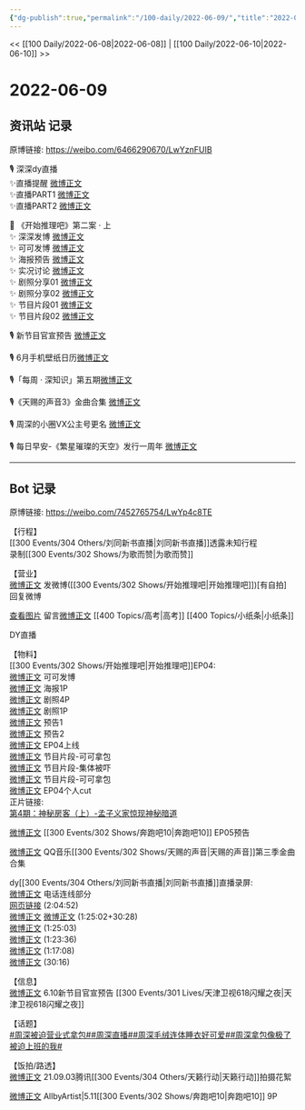 ```yaml
---
{"dg-publish":true,"permalink":"/100-daily/2022-06-09/","title":"2022-06-09"}
---
```



<< [[100 Daily/2022-06-08\|2022-06-08]] | [[100 Daily/2022-06-10\|2022-06-10]] >>

# 2022-06-09

## 资讯站 记录

原博链接: https://weibo.com/6466290670/LwYznFUIB

🎙️ 深深dy直播  
✨直播提醒 [微博正文](https://m.weibo.cn/6466290670/4778545408116606)  
✨直播PART1 [微博正文](https://m.weibo.cn/6466290670/4778587846086686)  
✨直播PART2 [微博正文](https://m.weibo.cn/6466290670/4778625100940219)

🍫 《开始推理吧》第二案 · 上  
✨ 深深发博 [微博正文](https://m.weibo.cn/6466290670/4778530812986438)  
✨ 可可发博 [微博正文](https://m.weibo.cn/6466290670/4778388290797650)  
✨ 海报预告 [微博正文](https://m.weibo.cn/6466290670/4778389040532723)  
✨ 实况讨论 [微博正文](https://m.weibo.cn/6466290670/4778499343124472)  
✨ 剧照分享01 [微博正文](https://m.weibo.cn/6466290670/4778395852604707)  
✨ 剧照分享02 [微博正文](https://m.weibo.cn/6466290670/4778401938803759)  
✨ 节目片段01 [微博正文](https://m.weibo.cn/6466290670/4778519807133904)  
✨ 节目片段02 [微博正文](https://m.weibo.cn/6466290670/4778514543284172)

🎙️ 新节目官宣预告 [微博正文](https://m.weibo.cn/6466290670/4778583836331851)

🎙️ 6月手机壁纸日历[微博正文](https://m.weibo.cn/6466290670/4778385160803161)

🎙️「每周 · 深知识」第五期[微博正文](https://m.weibo.cn/6466290670/4778426382942401)

🎙️《天赐的声音3》金曲合集 [微博正文](https://m.weibo.cn/6466290670/4778512039281972)

🎙️ 周深的小圈VX公主号更名 [微博正文](https://m.weibo.cn/6466290670/4778404932749788)

🎙️ 每日早安-《繁星璀璨的天空》发行一周年 [微博正文](https://m.weibo.cn/6466290670/4778367859818976)

---
## Bot 记录

原博链接: https://weibo.com/7452765754/LwYp4c8TE

【行程】  
[[300 Events/304 Others/刘同新书直播\|刘同新书直播]]透露未知行程  
录制[[300 Events/302 Shows/为歌而赞\|为歌而赞]]

【营业】  
[微博正文](https://m.weibo.cn/1736988591/4778525704325801) 发微博([[300 Events/302 Shows/开始推理吧\|开始推理吧]])[有自拍]  
[](https://m.weibo.cn/1736988591/4776409929878285) 回复微博

[查看图片](https://wx1.sinaimg.cn/large/0088n2Pggy1h32e6h22spj30yi07i74q.jpg) 留言[微博正文](https://m.weibo.cn/1736988591/4777478348349301) [[400 Topics/高考\|高考]] [[400 Topics/小纸条\|小纸条]]

DY直播

【物料】  
[[300 Events/302 Shows/开始推理吧\|开始推理吧]]EP04:  
[微博正文](https://m.weibo.cn/7736960489/4778386994760285) 可可发博  
[微博正文](https://m.weibo.cn/2162247381/4778388294993507) 海报1P  
[微博正文](https://m.weibo.cn/2162247381/4778394552371993) 剧照4P  
[微博正文](https://m.weibo.cn/2162247381/4778399954633729) 剧照1P  
[微博正文](https://m.weibo.cn/2162247381/4778403373515365) 预告1  
[微博正文](https://m.weibo.cn/2162247381/4778404148155168) 预告2  
[微博正文](https://m.weibo.cn/2162247381/4778505986381549) EP04上线  
[微博正文](https://m.weibo.cn/2162247381/4778510725419441) 节目片段-可可拿包  
[微博正文](https://m.weibo.cn/2162247381/4778511740703430) 节目片段-集体被吓  
[微博正文](https://m.weibo.cn/2162247381/4778515775882394) 节目片段-可可拿包  
[微博正文](https://m.weibo.cn/1371117067/4778527108367754) EP04个人cut  
正片链接:  
[第4期：神秘房客（上）-孟子义家惊现神秘暗道](https://weibo.cn/sinaurl?u=https%3A%2F%2Fv.qq.com%2Fx%2Fcover%2Fmzc002000puvwfx%2Fm00437bjesd.html)

[微博正文](https://m.weibo.cn/5242381821/4778509065260345) [[300 Events/302 Shows/奔跑吧10\|奔跑吧10]] EP05预告

[微博正文](https://m.weibo.cn/2169129705/4778495002280890) QQ音乐[[300 Events/302 Shows/天赐的声音\|天赐的声音]]第三季金曲合集

dy[[300 Events/304 Others/刘同新书直播\|刘同新书直播]]直播录屏:  
[微博正文](https://m.weibo.cn/6580377853/4778576421850643) 电话连线部分  
[网页链接](https://weibo.cn/sinaurl?u=https%3A%2F%2Fm.bilibili.com%2Fvideo%2FBV1Ft4y1H7RB%3Fp%3D1) (2:04:52)  
[微博正文](https://m.weibo.cn/6466290670/4778587846086686) [微博正文](https://m.weibo.cn/6466290670/4778625100940219) (1:25:02+30:28)  
[微博正文](https://m.weibo.cn/3592218237/4778585829675879) (1:25:03)  
[微博正文](https://m.weibo.cn/6116871210/4778584030582262) (1:23:36)  
[微博正文](https://m.weibo.cn/6838541957/4778587951204463) (1:17:08)  
[微博正文](https://m.weibo.cn/1786590437/4778575539995692) (30:16)

【信息】  
[微博正文](https://m.weibo.cn/5248300719/4778582255078520) 6.10新节目官宣预告 [[300 Events/301 Lives/天津卫视618闪耀之夜\|天津卫视618闪耀之夜]]

【话题】  
[#周深被迫营业式拿包#](https://s.weibo.com/weibo?q=%23%E5%91%A8%E6%B7%B1%E8%A2%AB%E8%BF%AB%E8%90%A5%E4%B8%9A%E5%BC%8F%E6%8B%BF%E5%8C%85%23)[#周深直播#](https://s.weibo.com/weibo?q=%23%E5%91%A8%E6%B7%B1%E7%9B%B4%E6%92%AD%23)[#周深毛绒连体睡衣好可爱#](https://s.weibo.com/weibo?q=%23%E5%91%A8%E6%B7%B1%E6%AF%9B%E7%BB%92%E8%BF%9E%E4%BD%93%E7%9D%A1%E8%A1%A3%E5%A5%BD%E5%8F%AF%E7%88%B1%23)[#周深拿包像极了被迫上班的我#](https://s.weibo.com/weibo?q=%23%E5%91%A8%E6%B7%B1%E6%8B%BF%E5%8C%85%E5%83%8F%E6%9E%81%E4%BA%86%E8%A2%AB%E8%BF%AB%E4%B8%8A%E7%8F%AD%E7%9A%84%E6%88%91%23)

【饭拍/路透】  
[微博正文](https://m.weibo.cn/6291511311/4778402281949890) 21.09.03腾讯[[300 Events/304 Others/天籁行动\|天籁行动]]拍摄花絮

[微博正文](https://m.weibo.cn/6873250805/4778511523384586) AllbyArtist|5.11[[300 Events/302 Shows/奔跑吧10\|奔跑吧10]] 9P
